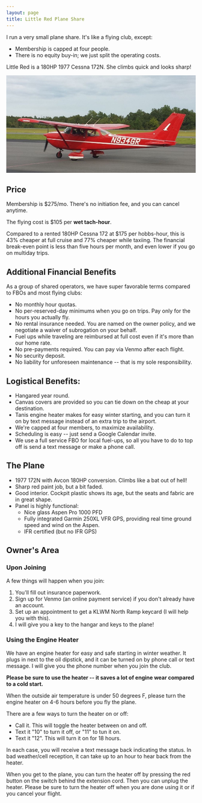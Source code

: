 ```yaml
---
layout: page
title: Little Red Plane Share
---
```


I run a very small plane share. It's like a flying club, except:
* Membership is capped at four people.
* There is no equity buy-in; we just split the operating costs.

Little Red is a 180HP 1977 Cessna 172N. She climbs quick and looks sharp!

![](/assets/2020/n934gr.jpg)

## Price

Membership is $275/mo. There's no initiation fee, and you can cancel anytime.

The flying cost is $105 per **wet tach-hour**.

Compared to a rented 180HP Cessna 172 at $175 per hobbs-hour, this is 43% cheaper at full cruise and 77% cheaper while taxiing. The financial break-even point is less than five hours per month, and even lower if you go on multiday trips.

## Additional Financial Benefits

As a group of shared operators, we have super favorable terms compared to FBOs and most flying clubs:

* No monthly hour quotas.
* No per-reserved-day minimums when you go on trips. Pay only for the hours you actually fly.
* No rental insurance needed. You are named on the owner policy, and we negotiate a waiver of subrogation on your behalf.
* Fuel ups while traveling are reimbursed at full cost even if it's more than our home rate.
* No pre-payments required. You can pay via Venmo after each flight.
* No security deposit.
* No liability for unforeseen maintenance -- that is my sole responsibility.

## Logistical Benefits:

* Hangared year round.
* Canvas covers are provided so you can tie down on the cheap at your destination.
* Tanis engine heater makes for easy winter starting, and you can turn it on by text message instead of an extra trip to the airport.
* We're capped at four members, to maximize availability.
* Scheduling is easy -- just send a Google Calendar invite.
* We use a full service FBO for local fuel-ups, so all you have to do to top off is send a text message or make a phone call.

## The Plane

* 1977 172N with Avcon 180HP conversion. Climbs like a bat out of hell!
* Sharp red paint job, but a bit faded.
* Good interior. Cockpit plastic shows its age, but the seats and fabric are in great shape.
* Panel is highly functional:
  * Nice glass Aspen Pro 1000 PFD
  * Fully integrated Garmin 250XL VFR GPS, providing real time ground speed and wind on the Aspen. 
  * IFR certified (but no IFR GPS)

## Owner's Area

### Upon Joining

A few things will happen when you join:

1. You'll fill out insurance paperwork.
1. Sign up for Venmo (an online payment service) if you don't already have an account.
1. Set up an appointment to get a KLWM North Ramp keycard (I will help you with this).
1. I will give you a key to the hangar and keys to the plane!

### Using the Engine Heater

We have an engine heater for easy and safe starting in winter weather. It plugs in next to the oil dipstick, and it can be turned on by phone call or text message. I will give you the phone number when you join the club.

**Please be sure to use the heater -- it saves a lot of engine wear compared to a cold start.**

When the outside air temperature is under 50 degrees F, please turn the engine heater on 4-6 hours before you fly the plane.

There are a few ways to turn the heater on or off:

* Call it. This will toggle the heater between on and off.
* Text it "10" to turn it off, or "11" to tun it on. 
* Text it "12". This will turn it on for 18 hours.

In each case, you will receive a text message back indicating the status. In bad weather/cell reception, it can take up to an hour to hear back from the heater.

When you get to the plane, you can turn the heater off by pressing the red button on the switch behind the extension cord. Then you can unplug the heater. Please be sure to turn the heater off when you are done using it or if you cancel your flight.
